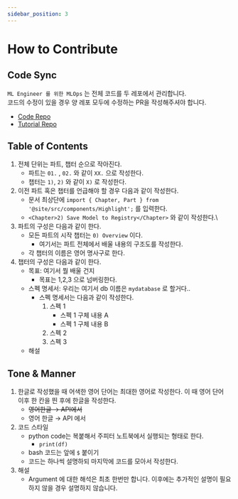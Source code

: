 ```yaml
---
sidebar_position: 3
---
```



# How to Contribute

## Code Sync
`ML Engineer 를 위한 MLOps` 는 전체 코드를 두 레포에서 관리합니다.  
코드의 수정이 있을 경우 양 레포 모두에 수정하는 PR을 작성해주셔야 합니다.
- [Code Repo](https://github.com/mlops-for-mle/mlops-for-mle)
- [Tutorial Repo](https://github.com/mlops-for-mle/tutorial)


## Table of Contents
1. 전체 단위는 파트, 챕터 순으로 작아진다.
    - 파트는 `01.` , `02.` 와 같이 `XX.` 으로 작성한다.
    - 챕터는 `1)`, `2)` 와 같이 `X)` 로 작성한다.
2. 이전 파트 혹은 챕터를 언급해야 할 경우 다음과 같이 작성한다.
    - 문서 최상단에 `import { Chapter, Part } from '@site/src/components/Highlight';` 를 입력한다.
    - `<Chapter>2) Save Model to Registry</Chapter>` 와 같이 작성한다.\
3. 파트의 구성은 다음과 같이 한다.
    - 모든 파트의 시작 챕터는 `0) Overview` 이다.
        - 여기서는 파트 전체에서 배울 내용의 구조도를 작성한다.
    - 각 챕터의 이름은 영어 명사구로 한다.
4. 챕터의 구성은 다음과 같이 한다.
    - 목표: 여기서 뭘 배울 건지
        - 목표는 1,2,3 으로 넘버링한다.
    - 스펙 명세서: 우리는 여기서 db 이름은 `mydatabase` 로 할거다..
        - 스펙 명세서는 다음과 같이 작성한다.
            1. 스펙 1
                - 스펙 1 구체 내용 A
                - 스펙 1 구체 내용 B
            2. 스펙 2
            3. 스펙 3
    - 해설

## Tone & Manner

1. 한글로 작성했을 때 어색한 영어 단어는 최대한 영어로 작성한다. 이 때 영어 단어 이후 한 칸을 띈 후에 한글을 작성한다.
    - ~~영어한글 → API에서~~
    - 영어 한글 → API 에서
2. 코드 스타일
    - python code는 복붙해서 주피터 노트북에서 실행되는 형태로 한다.
        - `print(df)`
    - bash 코드는 앞에 `$` 붙이기
    - 코드는 하나씩 설명하되 마지막에 코드를 모아서 작성한다.
3. 해설
    - Argument 에 대한 해석은 최초 한번만 합니다. 이후에는 추가적인 설명이 필요하지 않을 경우 설명하지 않습니다.

